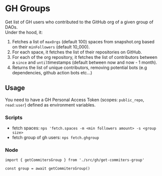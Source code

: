 # GH Groups

Get list of GH users who contributed to the GitHub org of a given group of DAOs.  
Under the hood, it:

1. Fetches a list of `maxOrgs` (default 100) spaces from snapshot.org based on their `minFollowers` (default 10_000).
2. For each space, it fetches the list of their repositories on GitHub.
3. For each of the org repository, it fetches the list of contributors between a `since` and `until`timestamps (default between now and now - 1 month).
4. Returns the list of unique contributors, removing potential bots (e.g dependencies, github action bots etc...)

## Usage

You need to have a GH Personal Access Token (scopes: `public_repo`, `read:user`) defined as environment variables.

### Scripts

- fetch spaces: `nps 'fetch.spaces -m <min followers amount> -s <group size>`
- fetch group of gh users: `nps fetch.ghgroup`

### Node

```
import { getCommitersGroup } from './src/gh/get-commiters-group'

const group = await getCommitersGroup()
```
